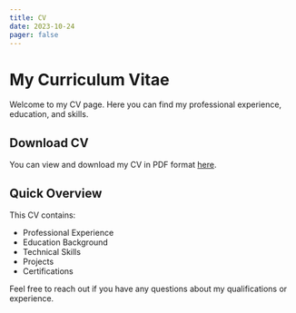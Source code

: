 ```yaml
---
title: CV
date: 2023-10-24
pager: false
---
```


# My Curriculum Vitae

Welcome to my CV page. Here you can find my professional experience, education, and skills.

## Download CV

You can view and download my CV in PDF format [here](uploads/CV.pdf).

## Quick Overview

This CV contains:
- Professional Experience
- Education Background
- Technical Skills
- Projects
- Certifications

Feel free to reach out if you have any questions about my qualifications or experience.
